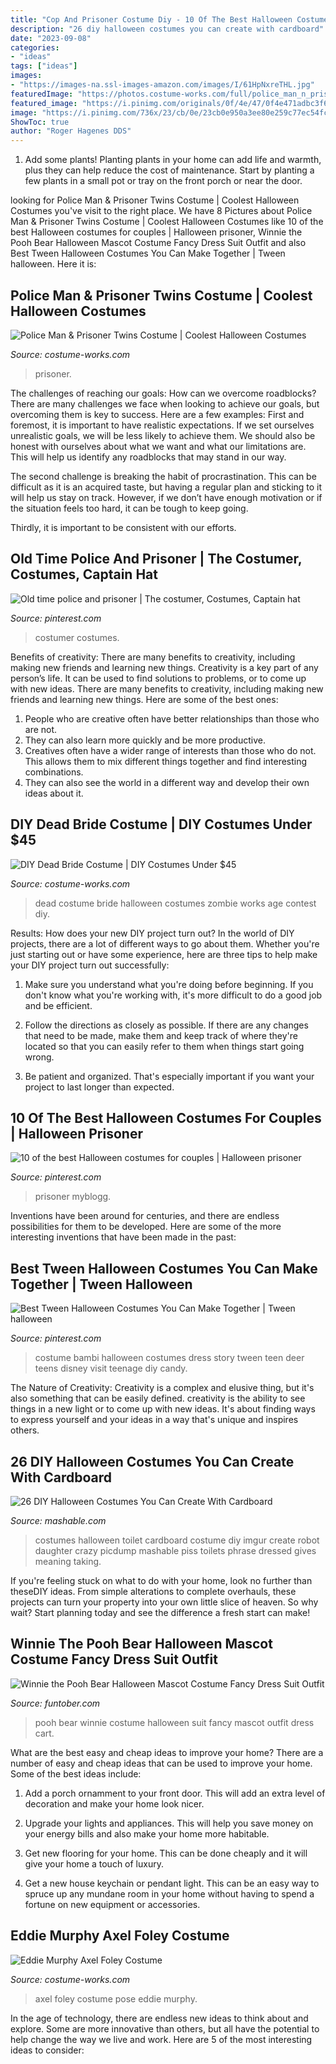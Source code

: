 ```yaml
---
title: "Cop And Prisoner Costume Diy - 10 Of The Best Halloween Costumes For Couples"
description: "26 diy halloween costumes you can create with cardboard"
date: "2023-09-08"
categories:
- "ideas"
tags: ["ideas"]
images:
- "https://images-na.ssl-images-amazon.com/images/I/61HpNxreTHL.jpg"
featuredImage: "https://photos.costume-works.com/full/police_man_n_prisoner2.jpg"
featured_image: "https://i.pinimg.com/originals/0f/4e/47/0f4e471adbc3f6e6fa904d63e68dfbf2.jpg"
image: "https://i.pinimg.com/736x/23/cb/0e/23cb0e950a3ee80e259c77ec54fc3b31--bobby-police.jpg"
ShowToc: true
author: "Roger Hagenes DDS"
---
```



1. Add some plants! Planting plants in your home can add life and warmth, plus they can help reduce the cost of maintenance. Start by planting a few plants in a small pot or tray on the front porch or near the door.

	

		
looking for Police Man &amp; Prisoner Twins Costume | Coolest Halloween Costumes you've visit to the right place. We have 8 Pictures about Police Man &amp; Prisoner Twins Costume | Coolest Halloween Costumes like 10 of the best Halloween costumes for couples | Halloween prisoner, Winnie the Pooh Bear Halloween Mascot Costume Fancy Dress Suit Outfit and also Best Tween Halloween Costumes You Can Make Together | Tween halloween. Here it is:
		
    
## Police Man &amp; Prisoner Twins Costume | Coolest Halloween Costumes

<img loading=lazy src="https://photos.costume-works.com/full/police_man_n_prisoner2.jpg" onerror="this.onerror=null;this.src='https://tse1.mm.bing.net/th?id=OIP.ypADiPlyDFdqbQGb2jtm1wHaNK&amp;pid=15.1';" alt="Police Man &amp; Prisoner Twins Costume | Coolest Halloween Costumes">

_Source: costume-works.com_

>prisoner. 

	

The challenges of reaching our goals: How can we overcome roadblocks?
There are many challenges we face when looking to achieve our goals, but overcoming them is key to success. Here are a few examples:
First and foremost, it is important to have realistic expectations. If we set ourselves unrealistic goals, we will be less likely to achieve them. We should also be honest with ourselves about what we want and what our limitations are. This will help us identify any roadblocks that may stand in our way.

The second challenge is breaking the habit of procrastination. This can be difficult as it is an acquired taste, but having a regular plan and sticking to it will help us stay on track. However, if we don’t have enough motivation or if the situation feels too hard, it can be tough to keep going.

Thirdly, it is important to be consistent with our efforts.

    
## Old Time Police And Prisoner | The Costumer, Costumes, Captain Hat

<img loading=lazy src="https://i.pinimg.com/736x/23/cb/0e/23cb0e950a3ee80e259c77ec54fc3b31--bobby-police.jpg" onerror="this.onerror=null;this.src='https://tse2.mm.bing.net/th?id=OIP.8034AUb6VN_zMuPWn7v5rgHaJ4&amp;pid=15.1';" alt="Old time police and prisoner | The costumer, Costumes, Captain hat">

_Source: pinterest.com_

>costumer costumes. 

	

Benefits of creativity: There are many benefits to creativity, including making new friends and learning new things.
Creativity is a key part of any person’s life. It can be used to find solutions to problems, or to come up with new ideas. There are many benefits to creativity, including making new friends and learning new things. Here are some of the best ones: 
1. People who are creative often have better relationships than those who are not.
2. They can also learn more quickly and be more productive.
3. Creatives often have a wider range of interests than those who do not. This allows them to mix different things together and find interesting combinations.
4. They can also see the world in a different way and develop their own ideas about it.

    
## DIY Dead Bride Costume | DIY Costumes Under $45

<img loading=lazy src="https://photos.costume-works.com/full/dead_bride12.jpg" onerror="this.onerror=null;this.src='https://tse1.mm.bing.net/th?id=OIP.CegOplah11vF3EIaSSi_rwHaJ3&amp;pid=15.1';" alt="DIY Dead Bride Costume | DIY Costumes Under $45">

_Source: costume-works.com_

>dead costume bride halloween costumes zombie works age contest diy. 

	

Results: How does your new DIY project turn out?
In the world of DIY projects, there are a lot of different ways to go about them. Whether you're just starting out or have some experience, here are three tips to help make your DIY project turn out successfully:
1. Make sure you understand what you're doing before beginning. If you don't know what you're working with, it's more difficult to do a good job and be efficient.

2. Follow the directions as closely as possible. If there are any changes that need to be made, make them and keep track of where they're located so that you can easily refer to them when things start going wrong.

3. Be patient and organized. That's especially important if you want your project to last longer than expected.

    
## 10 Of The Best Halloween Costumes For Couples | Halloween Prisoner

<img loading=lazy src="https://i.pinimg.com/originals/0f/4e/47/0f4e471adbc3f6e6fa904d63e68dfbf2.jpg" onerror="this.onerror=null;this.src='https://tse4.mm.bing.net/th?id=OIP.nxgQcx796AHj9M9pZKsfuwHaLG&amp;pid=15.1';" alt="10 of the best Halloween costumes for couples | Halloween prisoner">

_Source: pinterest.com_

>prisoner myblogg. 

	

Inventions have been around for centuries, and there are endless possibilities for them to be developed. Here are some of the more interesting inventions that have been made in the past:

    
## Best Tween Halloween Costumes You Can Make Together | Tween Halloween

<img loading=lazy src="https://i.pinimg.com/originals/b7/fc/a1/b7fca1497dc52bf07cb4ccc53ac43c1b.jpg" onerror="this.onerror=null;this.src='https://tse3.mm.bing.net/th?id=OIP.jY82LUe3ROP2TwJmNm-atgHaLH&amp;pid=15.1';" alt="Best Tween Halloween Costumes You Can Make Together | Tween halloween">

_Source: pinterest.com_

>costume bambi halloween costumes dress story tween teen deer teens disney visit teenage diy candy. 

	

The Nature of Creativity:
Creativity is a complex and elusive thing, but it's also something that can be easily defined. creativity is the ability to see things in a new light or to come up with new ideas. It's about finding ways to express yourself and your ideas in a way that's unique and inspires others.

    
## 26 DIY Halloween Costumes You Can Create With Cardboard

<img loading=lazy src="https://i.imgur.com/cR57JOj.jpg" onerror="this.onerror=null;this.src='https://tse1.mm.bing.net/th?id=OIP.VBTwphMEclOrJSxqoDDajgHaJ3&amp;pid=15.1';" alt="26 DIY Halloween Costumes You Can Create With Cardboard">

_Source: mashable.com_

>costumes halloween toilet cardboard costume diy imgur create robot daughter crazy picdump mashable piss toilets phrase dressed gives meaning taking. 

	

If you're feeling stuck on what to do with your home, look no further than theseDIY ideas. From simple alterations to complete overhauls, these projects can turn your property into your own little slice of heaven. So why wait? Start planning today and see the difference a fresh start can make!

    
## Winnie The Pooh Bear Halloween Mascot Costume Fancy Dress Suit Outfit

<img loading=lazy src="https://images-na.ssl-images-amazon.com/images/I/61HpNxreTHL.jpg" onerror="this.onerror=null;this.src='https://tse1.mm.bing.net/th?id=OIP.ERzDRRi6PrNS6cPQppZoEgHaJ4&amp;pid=15.1';" alt="Winnie the Pooh Bear Halloween Mascot Costume Fancy Dress Suit Outfit">

_Source: funtober.com_

>pooh bear winnie costume halloween suit fancy mascot outfit dress cart. 

	

What are the best easy and cheap ideas to improve your home?
There are a number of easy and cheap ideas that can be used to improve your home. Some of the best ideas include:
1. Add a porch ornamment to your front door. This will add an extra level of decoration and make your home look nicer.

2. Upgrade your lights and appliances. This will help you save money on your energy bills and also make your home more habitable.

3. Get new flooring for your home. This can be done cheaply and it will give your home a touch of luxury.

4. Get a new house keychain or pendant light. This can be an easy way to spruce up any mundane room in your home without having to spend a fortune on new equipment or accessories.

    
## Eddie Murphy Axel Foley Costume

<img loading=lazy src="https://photos.costume-works.com/full/axel_foley.jpg" onerror="this.onerror=null;this.src='https://tse2.mm.bing.net/th?id=OIP.fQigPe0f0_nmQI-NRcenRwHaLw&amp;pid=15.1';" alt="Eddie Murphy Axel Foley Costume">

_Source: costume-works.com_

>axel foley costume pose eddie murphy. 

	

In the age of technology, there are endless new ideas to think about and explore. Some are more innovative than others, but all have the potential to help change the way we live and work. Here are 5 of the most interesting ideas to consider: 


